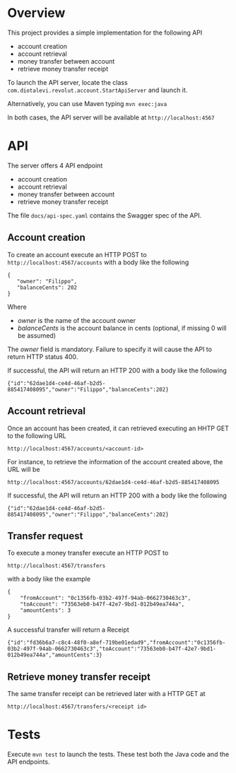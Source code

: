 # Overview

This project provides a simple implementation for the following API
- account creation
- account retrieval 
- money transfer between account
- retrieve money transfer receipt

To launch the API server, locate the class 
`com.diotalevi.revolut.account.StartApiServer` and launch it.

Alternatively, you can use Maven typing 
`mvn exec:java`

In both cases, the API server will be available at 
`http://localhost:4567`

# API

The server offers 4 API endpoint
- account creation
- account retrieval 
- money transfer between account
- retrieve money transfer receipt

The file `docs/api-spec.yaml` contains the Swagger spec of the API.

## Account creation

To create an account execute an 
HTTP POST to 
`http://localhost:4567/accounts` with a body like the following

```$json
{
   "owner": "Filippo",
   "balanceCents": 202
}
```

Where 
- *owner* is the name of the account owner
- *balanceCents* is the account balance in cents (optional, if missing 0 will be assumed)


The *owner* field is mandatory. Failure to specify it will cause the API to return HTTP status 400.

If successful, the API will return an HTTP 200 with a body like the following
```$json
{"id":"62dae1d4-ce4d-46af-b2d5-885417408095","owner":"Filippo","balanceCents":202}
``` 

## Account retrieval

Once an account has been created, it can retrieved executing an HHTP GET to the following URL

`http://localhost:4567/accounts/<account-id>`

For instance, to retrieve the information of the account created above, the URL will be

`http://localhost:4567/accounts/62dae1d4-ce4d-46af-b2d5-885417408095`

If successful, the API will return an HTTP 200 with a body like the following
```$json
{"id":"62dae1d4-ce4d-46af-b2d5-885417408095","owner":"Filippo","balanceCents":202}
``` 

## Transfer request

To execute a money transfer execute an HTTP POST to

`http://localhost:4567/transfers`

with a body like the example

```
{
   	"fromAccount": "0c1356fb-03b2-497f-94ab-0662730463c3",
   	"toAccount": "73563eb0-b47f-42e7-9bd1-012b49ea744a",
   	"amountCents": 3
}
```


A successful transfer will return a Receipt 

```$json
{"id":"fd36b6a7-c8c4-48f0-a8ef-719be01edad9","fromAccount":"0c1356fb-03b2-497f-94ab-0662730463c3","toAccount":"73563eb0-b47f-42e7-9bd1-012b49ea744a","amountCents":3}
```

## Retrieve money transfer receipt

The same transfer receipt can be retrieved later with a HTTP GET at

`http://localhost:4567/transfers/<receipt id>`

# Tests

Execute `mvn test` to launch the tests. These test both the Java code and the API endpoints.

